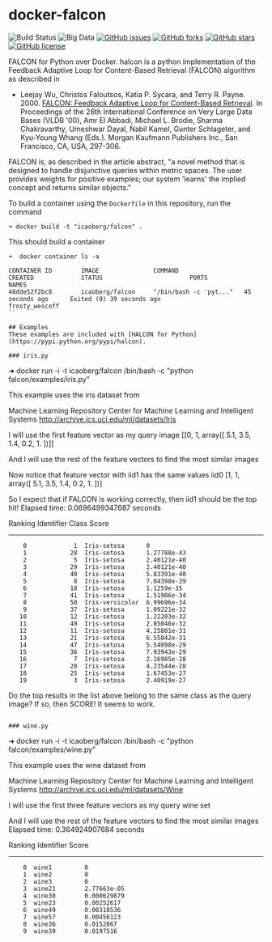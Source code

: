 # docker-falcon

![Build Status](https://travis-ci.org/icaoberg/docker-falcon.svg?branch=master)
![Big Data](https://img.shields.io/badge/big%20data-true-blue.svg)
[![GitHub issues](https://img.shields.io/github/issues/icaoberg/docker-falcon.svg)](https://github.com/icaoberg/docker-falcon/issues)
[![GitHub forks](https://img.shields.io/github/forks/icaoberg/docker-falcon.svg)](https://github.com/icaoberg/docker-falcon/network)
[![GitHub stars](https://img.shields.io/github/stars/icaoberg/docker-falcon.svg)](https://github.com/icaoberg/docker-falcon/stargazers)
[![GitHub license](https://img.shields.io/badge/license-GPLv3-blue.svg)](https://raw.githubusercontent.com/icaoberg/docker-falcon/master/LICENSE)

FALCON for Python over Docker. halcon is a python implementation of the Feedback Adaptive Loop for Content-Based Retrieval (FALCON) algorithm as described in

* Leejay Wu, Christos Faloutsos, Katia P. Sycara, and Terry R. Payne. 2000. [FALCON: Feedback Adaptive Loop for Content-Based Retrieval](http://www.cs.cmu.edu/~christos/PUBLICATIONS/vldb2k-falcon.pdf). In Proceedings of the 26th International Conference on Very Large Data Bases (VLDB '00), Amr El Abbadi, Michael L. Brodie, Sharma Chakravarthy, Umeshwar Dayal, Nabil Kamel, Gunter Schlageter, and Kyu-Young Whang (Eds.). Morgan Kaufmann Publishers Inc., San Francisco, CA, USA, 297-306.

FALCON is, as described in the article abstract, "a novel method that is designed to handle disjunctive queries within metric spaces. The user provides weights for positive examples; our system 'learns' the implied concept and returns similar objects."

To build a container using the `Dockerfile` in this repository, run the command

```
➜ docker build -t "icaoberg/falcon" .
```

This should build a container

```
➜  docker container ls -a

CONTAINER ID        IMAGE               COMMAND                  CREATED             STATUS                        PORTS               NAMES
48dde52f2bc8        icaoberg/falcon     "/bin/bash -c 'pyt..."   45 seconds ago      Exited (0) 39 seconds ago                         frosty_wescoff
``

## Examples
These examples are included with [HALCON for Python](https://pypi.python.org/pypi/halcon).

### iris.py

```
➜ docker run -i -t icaoberg/falcon /bin/bash -c "python falcon/examples/iris.py"

This example uses the iris dataset from

Machine Learning Repository
Center for Machine Learning and Intelligent Systems
http://archive.ics.uci.edu/ml/datasets/Iris

I will use the first feature vector as my query image
[[0, 1, array([ 5.1,  3.5,  1.4,  0.2,  1. ])]]

And I will use the rest of the feature vectors to find the most similar images

Now notice that feature vector with iid1 has the same values iid0
[1, 1, array([ 5.1,  3.5,  1.4,  0.2,  1. ])]

So I expect that if FALCON is working correctly, then iid1 should be the top hit!
Elapsed time: 0.0696499347687 seconds

  Ranking    Identifier  Class                  Score
---------  ------------  ---------------  -----------
        0             1  Iris-setosa      0
        1            28  Iris-setosa      1.27788e-43
        2             5  Iris-setosa      2.40121e-40
        3            29  Iris-setosa      2.40121e-40
        4            40  Iris-setosa      5.83391e-40
        5             8  Iris-setosa      7.04398e-39
        6            18  Iris-setosa      1.1259e-35
        7            41  Iris-setosa      1.51906e-34
        8            50  Iris-versicolor  6.99696e-34
        9            37  Iris-setosa      1.09221e-32
       10            12  Iris-setosa      1.22203e-32
       11            49  Iris-setosa      2.05046e-32
       12            11  Iris-setosa      4.25801e-31
       13            21  Iris-setosa      6.55842e-31
       14            47  Iris-setosa      5.54098e-29
       15            36  Iris-setosa      7.93943e-29
       16             7  Iris-setosa      2.16985e-28
       17            20  Iris-setosa      4.23544e-28
       18            25  Iris-setosa      1.67453e-27
       19             3  Iris-setosa      2.40919e-27

Do the top results in the list above belong to the same class as the query image?
If so, then SCORE! It seems to work.
```

### wine.py

```
➜ docker run -i -t icaoberg/falcon /bin/bash -c "python falcon/examples/wine.py"

This example uses the wine dataset from

Machine Learning Repository
Center for Machine Learning and Intelligent Systems
http://archive.ics.uci.edu/ml/datasets/Wine

I will use the first three feature vectors as my query wine set

And I will use the rest of the feature vectors to find the most similar images
Elapsed time: 0.364924907684 seconds

  Ranking  Identifier          Score
---------  ------------  -----------
        0  wine1         0
        1  wine2         0
        2  wine3         0
        3  wine21        2.77663e-05
        4  wine30        0.000629879
        5  wine23        0.00252617
        6  wine49        0.00318536
        7  wine57        0.00456123
        8  wine36        0.0152067
        9  wine39        0.0197516
```
